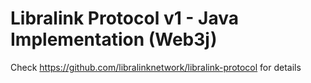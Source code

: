 # Libralink Protocol v1 - Java Implementation (Web3j)

Check https://github.com/libralinknetwork/libralink-protocol for details
